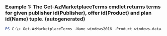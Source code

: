 ### Example 1: The Get-AzMarketplaceTerms cmdlet returns terms for given publisher id(Publisher), offer id(Product) and plan id(Name) tuple. (autogenerated)
```powershell
PS C:\> Get-AzMarketplaceTerms -Name windows2016 -Product windows-data-science-vm -Publisher microsoft-ads
```

